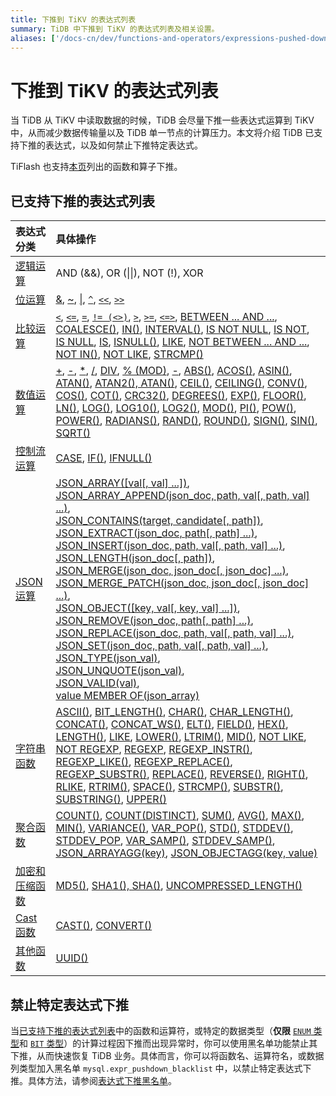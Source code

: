 ```yaml
---
title: 下推到 TiKV 的表达式列表
summary: TiDB 中下推到 TiKV 的表达式列表及相关设置。
aliases: ['/docs-cn/dev/functions-and-operators/expressions-pushed-down/','/docs-cn/dev/reference/sql/functions-and-operators/expressions-pushed-down/']
---
```


# 下推到 TiKV 的表达式列表

当 TiDB 从 TiKV 中读取数据的时候，TiDB 会尽量下推一些表达式运算到 TiKV 中，从而减少数据传输量以及 TiDB 单一节点的计算压力。本文将介绍 TiDB 已支持下推的表达式，以及如何禁止下推特定表达式。

TiFlash 也支持[本页](/tiflash/tiflash-supported-pushdown-calculations.md)列出的函数和算子下推。

## 已支持下推的表达式列表

| 表达式分类 | 具体操作 |
| :-------------- | :------------------------------------- |
| [逻辑运算](/functions-and-operators/operators.md#逻辑操作符) | AND (&&), OR (&#124;&#124;), NOT (!), XOR |
| [位运算](/functions-and-operators/operators.md#操作符) | [&](https://dev.mysql.com/doc/refman/8.0/en/bit-functions.html#operator_bitwise-and), [~](https://dev.mysql.com/doc/refman/8.0/en/bit-functions.html#operator_bitwise-invert), [\|](https://dev.mysql.com/doc/refman/8.0/en/bit-functions.html#operator_bitwise-or), [`^`](https://dev.mysql.com/doc/refman/8.0/en/bit-functions.html#operator_bitwise-xor), [`<<`](https://dev.mysql.com/doc/refman/8.0/en/bit-functions.html#operator_left-shift), [`>>`](https://dev.mysql.com/doc/refman/8.0/en/bit-functions.html#operator_right-shift) |
| [比较运算](/functions-and-operators/operators.md#比较方法和操作符) | [`<`](https://dev.mysql.com/doc/refman/8.0/en/comparison-operators.html#operator_less-than), [`<=`](https://dev.mysql.com/doc/refman/8.0/en/comparison-operators.html#operator_less-than-or-equal), [`=`](https://dev.mysql.com/doc/refman/8.0/en/comparison-operators.html#operator_equal), [`!= (<>)`](https://dev.mysql.com/doc/refman/8.0/en/comparison-operators.html#operator_not-equal), [`>`](https://dev.mysql.com/doc/refman/8.0/en/comparison-operators.html#operator_greater-than), [`>=`](https://dev.mysql.com/doc/refman/8.0/en/comparison-operators.html#operator_greater-than-or-equal), [`<=>`](https://dev.mysql.com/doc/refman/8.0/en/comparison-operators.html#operator_equal-to), [BETWEEN ... AND ...](https://dev.mysql.com/doc/refman/8.0/en/comparison-operators.html#operator_between), [COALESCE()](https://dev.mysql.com/doc/refman/8.0/en/comparison-operators.html#function_coalesce), [IN()](https://dev.mysql.com/doc/refman/8.0/en/comparison-operators.html#operator_in), [INTERVAL()](https://dev.mysql.com/doc/refman/8.0/en/comparison-operators.html#function_interval), [IS NOT NULL](https://dev.mysql.com/doc/refman/8.0/en/comparison-operators.html#operator_is-not-null), [IS NOT](https://dev.mysql.com/doc/refman/8.0/en/comparison-operators.html#operator_is-not), [IS NULL](https://dev.mysql.com/doc/refman/8.0/en/comparison-operators.html#operator_is-null), [IS](https://dev.mysql.com/doc/refman/8.0/en/comparison-operators.html#operator_is), [ISNULL()](https://dev.mysql.com/doc/refman/8.0/en/comparison-operators.html#function_isnull), [LIKE](https://dev.mysql.com/doc/refman/8.0/en/string-comparison-functions.html#operator_like), [NOT BETWEEN ... AND ...](https://dev.mysql.com/doc/refman/8.0/en/comparison-operators.html#operator_not-between), [NOT IN()](https://dev.mysql.com/doc/refman/8.0/en/comparison-operators.html#operator_not-in), [NOT LIKE](https://dev.mysql.com/doc/refman/8.0/en/string-comparison-functions.html#operator_not-like), [STRCMP()](https://dev.mysql.com/doc/refman/8.0/en/string-comparison-functions.html#function_strcmp) |
| [数值运算](/functions-and-operators/numeric-functions-and-operators.md) | [+](https://dev.mysql.com/doc/refman/8.0/en/arithmetic-functions.html#operator_plus), [-](https://dev.mysql.com/doc/refman/8.0/en/arithmetic-functions.html#operator_minus), [*](https://dev.mysql.com/doc/refman/8.0/en/arithmetic-functions.html#operator_times), [/](https://dev.mysql.com/doc/refman/8.0/en/arithmetic-functions.html#operator_divide), [DIV](https://dev.mysql.com/doc/refman/8.0/en/arithmetic-functions.html#operator_div), [% (MOD)](https://dev.mysql.com/doc/refman/8.0/en/arithmetic-functions.html#operator_mod), [-](https://dev.mysql.com/doc/refman/8.0/en/arithmetic-functions.html#operator_unary-minus), [ABS()](https://dev.mysql.com/doc/refman/8.0/en/mathematical-functions.html#function_abs), [ACOS()](https://dev.mysql.com/doc/refman/8.0/en/mathematical-functions.html#function_acos), [ASIN()](https://dev.mysql.com/doc/refman/8.0/en/mathematical-functions.html#function_asin), [ATAN()](https://dev.mysql.com/doc/refman/8.0/en/mathematical-functions.html#function_atan), [ATAN2(), ATAN()](https://dev.mysql.com/doc/refman/8.0/en/mathematical-functions.html#function_atan2), [CEIL()](https://dev.mysql.com/doc/refman/8.0/en/mathematical-functions.html#function_ceil), [CEILING()](https://dev.mysql.com/doc/refman/8.0/en/mathematical-functions.html#function_ceiling), [CONV()](https://dev.mysql.com/doc/refman/8.0/en/mathematical-functions.html#function_conv), [COS()](https://dev.mysql.com/doc/refman/8.0/en/mathematical-functions.html#function_cos), [COT()](https://dev.mysql.com/doc/refman/8.0/en/mathematical-functions.html#function_cot), [CRC32()](https://dev.mysql.com/doc/refman/8.0/en/mathematical-functions.html#function_crc32), [DEGREES()](https://dev.mysql.com/doc/refman/8.0/en/mathematical-functions.html#function_degrees), [EXP()](https://dev.mysql.com/doc/refman/8.0/en/mathematical-functions.html#function_exp), [FLOOR()](https://dev.mysql.com/doc/refman/8.0/en/mathematical-functions.html#function_floor), [LN()](https://dev.mysql.com/doc/refman/8.0/en/mathematical-functions.html#function_ln), [LOG()](https://dev.mysql.com/doc/refman/8.0/en/mathematical-functions.html#function_log), [LOG10()](https://dev.mysql.com/doc/refman/8.0/en/mathematical-functions.html#function_log10), [LOG2()](https://dev.mysql.com/doc/refman/8.0/en/mathematical-functions.html#function_log2), [MOD()](https://dev.mysql.com/doc/refman/8.0/en/mathematical-functions.html#function_mod), [PI()](https://dev.mysql.com/doc/refman/8.0/en/mathematical-functions.html#function_pi), [POW()](https://dev.mysql.com/doc/refman/8.0/en/mathematical-functions.html#function_pow), [POWER()](https://dev.mysql.com/doc/refman/8.0/en/mathematical-functions.html#function_power), [RADIANS()](https://dev.mysql.com/doc/refman/8.0/en/mathematical-functions.html#function_radians), [RAND()](https://dev.mysql.com/doc/refman/8.0/en/mathematical-functions.html#function_rand), [ROUND()](https://dev.mysql.com/doc/refman/8.0/en/mathematical-functions.html#function_round), [SIGN()](https://dev.mysql.com/doc/refman/8.0/en/mathematical-functions.html#function_sign), [SIN()](https://dev.mysql.com/doc/refman/8.0/en/mathematical-functions.html#function_sin), [SQRT()](https://dev.mysql.com/doc/refman/8.0/en/mathematical-functions.html#function_sqrt) |
| [控制流运算](/functions-and-operators/control-flow-functions.md) | [CASE](https://dev.mysql.com/doc/refman/8.0/en/flow-control-functions.html#operator_case), [IF()](https://dev.mysql.com/doc/refman/8.0/en/flow-control-functions.html#function_if), [IFNULL()](https://dev.mysql.com/doc/refman/8.0/en/flow-control-functions.html#function_ifnull) |
| [JSON 运算](/functions-and-operators/json-functions.md) | [JSON_ARRAY([val[, val] ...])](https://dev.mysql.com/doc/refman/8.0/en/json-creation-functions.html#function_json-array),<br/> [JSON_ARRAY_APPEND(json_doc, path, val[, path, val] ...)](https://dev.mysql.com/doc/refman/8.0/en/json-modification-functions.html#function_json-array-append),<br/> [JSON_CONTAINS(target, candidate[, path])](https://dev.mysql.com/doc/refman/8.0/en/json-search-functions.html#function_json-contains),<br/> [JSON_EXTRACT(json_doc, path[, path] ...)](https://dev.mysql.com/doc/refman/8.0/en/json-search-functions.html#function_json-extract),<br/> [JSON_INSERT(json_doc, path, val[, path, val] ...)](https://dev.mysql.com/doc/refman/8.0/en/json-modification-functions.html#function_json-insert),<br/> [JSON_LENGTH(json_doc[, path])](https://dev.mysql.com/doc/refman/8.0/en/json-attribute-functions.html#function_json-length),<br/> [JSON_MERGE(json_doc, json_doc[, json_doc] ...)](https://dev.mysql.com/doc/refman/8.0/en/json-modification-functions.html#function_json-merge),<br/> [JSON_MERGE_PATCH(json_doc, json_doc[, json_doc] ...)](https://dev.mysql.com/doc/refman/8.0/en/json-modification-functions.html#function_json-merge-patch),<br/> [JSON_OBJECT([key, val[, key, val] ...])](https://dev.mysql.com/doc/refman/8.0/en/json-creation-functions.html#function_json-object),<br/> [JSON_REMOVE(json_doc, path[, path] ...)](https://dev.mysql.com/doc/refman/8.0/en/json-modification-functions.html#function_json-remove),<br/> [JSON_REPLACE(json_doc, path, val[, path, val] ...)](https://dev.mysql.com/doc/refman/8.0/en/json-modification-functions.html#function_json-replace),<br/> [JSON_SET(json_doc, path, val[, path, val] ...)](https://dev.mysql.com/doc/refman/8.0/en/json-modification-functions.html#function_json-set),<br/> [JSON_TYPE(json_val)](https://dev.mysql.com/doc/refman/8.0/en/json-attribute-functions.html#function_json-type),<br/> [JSON_UNQUOTE(json_val)](https://dev.mysql.com/doc/refman/8.0/en/json-modification-functions.html#function_json-unquote),<br/> [JSON_VALID(val)](https://dev.mysql.com/doc/refman/8.0/en/json-attribute-functions.html#function_json-valid),<br/> [value MEMBER OF(json_array)](https://dev.mysql.com/doc/refman/8.0/en/json-search-functions.html#operator_member-of) || [日期运算](/functions-and-operators/date-and-time-functions.md) | [DATE()](https://dev.mysql.com/doc/refman/8.0/en/date-and-time-functions.html#function_date), [DATE_FORMAT()](https://dev.mysql.com/doc/refman/8.0/en/date-and-time-functions.html#function_date-format), [DATEDIFF()](https://dev.mysql.com/doc/refman/8.0/en/date-and-time-functions.html#function_datediff), [DAYOFMONTH()](https://dev.mysql.com/doc/refman/8.0/en/date-and-time-functions.html#function_dayofmonth), [DAYOFWEEK()](https://dev.mysql.com/doc/refman/8.0/en/date-and-time-functions.html#function_dayofweek), [DAYOFYEAR()](https://dev.mysql.com/doc/refman/8.0/en/date-and-time-functions.html#function_dayofyear), [FROM_DAYS()](https://dev.mysql.com/doc/refman/8.0/en/date-and-time-functions.html#function_from-days), [HOUR()](https://dev.mysql.com/doc/refman/8.0/en/date-and-time-functions.html#function_hour), [MAKEDATE()](https://dev.mysql.com/doc/refman/8.0/en/date-and-time-functions.html#function_makedate), [MAKETIME()](https://dev.mysql.com/doc/refman/8.0/en/date-and-time-functions.html#function_maketime), [MICROSECOND()](https://dev.mysql.com/doc/refman/8.0/en/date-and-time-functions.html#function_microsecond), [MINUTE()](https://dev.mysql.com/doc/refman/8.0/en/date-and-time-functions.html#function_minute), [MONTH()](https://dev.mysql.com/doc/refman/8.0/en/date-and-time-functions.html#function_month), [MONTHNAME()](https://dev.mysql.com/doc/refman/8.0/en/date-and-time-functions.html#function_monthname), [PERIOD_ADD()](https://dev.mysql.com/doc/refman/8.0/en/date-and-time-functions.html#function_period-add), [PERIOD_DIFF()](https://dev.mysql.com/doc/refman/8.0/en/date-and-time-functions.html#function_period-diff), [SEC_TO_TIME()](https://dev.mysql.com/doc/refman/8.0/en/date-and-time-functions.html#function_sec-to-time), [SECOND()](https://dev.mysql.com/doc/refman/8.0/en/date-and-time-functions.html#function_second), [SYSDATE()](https://dev.mysql.com/doc/refman/8.0/en/date-and-time-functions.html#function_sysdate), [TIME_TO_SEC()](https://dev.mysql.com/doc/refman/8.0/en/date-and-time-functions.html#function_time-to-sec), [TIMEDIFF()](https://dev.mysql.com/doc/refman/8.0/en/date-and-time-functions.html#function_timediff), [WEEK()](https://dev.mysql.com/doc/refman/8.0/en/date-and-time-functions.html#function_week), [WEEKOFYEAR()](https://dev.mysql.com/doc/refman/8.0/en/date-and-time-functions.html#function_weekofyear), [YEAR()](https://dev.mysql.com/doc/refman/8.0/en/date-and-time-functions.html#function_year) |
| [字符串函数](/functions-and-operators/string-functions.md) | [ASCII()](https://dev.mysql.com/doc/refman/8.0/en/string-functions.html#function_ascii), [BIT_LENGTH()](https://dev.mysql.com/doc/refman/8.0/en/string-functions.html#function_bit-length), [CHAR()](https://dev.mysql.com/doc/refman/8.0/en/string-functions.html#function_char), [CHAR_LENGTH()](https://dev.mysql.com/doc/refman/8.0/en/string-functions.html#function_char-length), [CONCAT()](https://dev.mysql.com/doc/refman/8.0/en/string-functions.html#function_concat), [CONCAT_WS()](https://dev.mysql.com/doc/refman/8.0/en/string-functions.html#function_concat-ws), [ELT()](https://dev.mysql.com/doc/refman/8.0/en/string-functions.html#function_elt), [FIELD()](https://dev.mysql.com/doc/refman/8.0/en/string-functions.html#function_field), [HEX()](https://dev.mysql.com/doc/refman/8.0/en/string-functions.html#function_hex), [LENGTH()](https://dev.mysql.com/doc/refman/8.0/en/string-functions.html#function_length), [LIKE](https://dev.mysql.com/doc/refman/8.0/en/string-comparison-functions.html#operator_like), [LOWER()](https://dev.mysql.com/doc/refman/8.0/en/string-functions.html#function_lower), [LTRIM()](https://dev.mysql.com/doc/refman/8.0/en/string-functions.html#function_ltrim), [MID()](https://dev.mysql.com/doc/refman/8.0/en/string-functions.html#function_mid), [NOT LIKE](https://dev.mysql.com/doc/refman/8.0/en/string-comparison-functions.html#operator_not-like), [NOT REGEXP](https://dev.mysql.com/doc/refman/8.0/en/regexp.html#operator_not-regexp), [REGEXP](https://dev.mysql.com/doc/refman/8.0/en/regexp.html#operator_regexp), [REGEXP_INSTR()](https://dev.mysql.com/doc/refman/8.0/en/regexp.html#function_regexp-instr), [REGEXP_LIKE()](https://dev.mysql.com/doc/refman/8.0/en/regexp.html#function_regexp-like), [REGEXP_REPLACE()](https://dev.mysql.com/doc/refman/8.0/en/regexp.html#function_regexp-replace), [REGEXP_SUBSTR()](https://dev.mysql.com/doc/refman/8.0/en/regexp.html#function_regexp-substr), [REPLACE()](https://dev.mysql.com/doc/refman/8.0/en/string-functions.html#function_replace), [REVERSE()](https://dev.mysql.com/doc/refman/8.0/en/string-functions.html#function_reverse), [RIGHT()](https://dev.mysql.com/doc/refman/8.0/en/string-functions.html#function_right), [RLIKE](https://dev.mysql.com/doc/refman/8.0/en/regexp.html#operator_regexp), [RTRIM()](https://dev.mysql.com/doc/refman/8.0/en/string-functions.html#function_rtrim), [SPACE()](https://dev.mysql.com/doc/refman/8.0/en/string-functions.html#function_space), [STRCMP()](https://dev.mysql.com/doc/refman/8.0/en/string-comparison-functions.html#function_strcmp), [SUBSTR()](https://dev.mysql.com/doc/refman/8.0/en/string-functions.html#function_substr), [SUBSTRING()](https://dev.mysql.com/doc/refman/8.0/en/string-functions.html#function_substring), [UPPER()](https://dev.mysql.com/doc/refman/8.0/en/string-functions.html#function_upper) |
| [聚合函数](/functions-and-operators/aggregate-group-by-functions.md#group-by-聚合函数) | [COUNT()](https://dev.mysql.com/doc/refman/8.0/en/aggregate-functions.html#function_count), [COUNT(DISTINCT)](https://dev.mysql.com/doc/refman/8.0/en/aggregate-functions.html#function_count-distinct), [SUM()](https://dev.mysql.com/doc/refman/8.0/en/aggregate-functions.html#function_sum), [AVG()](https://dev.mysql.com/doc/refman/8.0/en/aggregate-functions.html#function_avg), [MAX()](https://dev.mysql.com/doc/refman/8.0/en/aggregate-functions.html#function_max), [MIN()](https://dev.mysql.com/doc/refman/8.0/en/aggregate-functions.html#function_min), [VARIANCE()](https://dev.mysql.com/doc/refman/8.0/en/aggregate-functions.html#function_variance), [VAR_POP()](https://dev.mysql.com/doc/refman/8.0/en/aggregate-functions.html#function_var-pop), [STD()](https://dev.mysql.com/doc/refman/8.0/en/aggregate-functions.html#function_std), [STDDEV()](https://dev.mysql.com/doc/refman/8.0/en/aggregate-functions.html#function_stddev), [STDDEV_POP](https://dev.mysql.com/doc/refman/8.0/en/aggregate-functions.html#function_stddev-pop), [VAR_SAMP()](https://dev.mysql.com/doc/refman/8.0/en/aggregate-functions.html#function_var-samp), [STDDEV_SAMP()](https://dev.mysql.com/doc/refman/8.0/en/aggregate-functions.html#function_stddev-samp), [JSON_ARRAYAGG(key)](https://dev.mysql.com/doc/refman/8.0/en/aggregate-functions.html#function_json-arrayagg), [JSON_OBJECTAGG(key, value)](https://dev.mysql.com/doc/refman/8.0/en/aggregate-functions.html#function_json-objectagg) |
| [加密和压缩函数](/functions-and-operators/encryption-and-compression-functions.md#加密和压缩函数) | [MD5()](https://dev.mysql.com/doc/refman/8.0/en/encryption-functions.html#function_md5), [SHA1(), SHA()](https://dev.mysql.com/doc/refman/8.0/en/encryption-functions.html#function_sha1), [UNCOMPRESSED_LENGTH()](https://dev.mysql.com/doc/refman/8.0/en/encryption-functions.html#function_uncompressed-length) |
| [Cast 函数](/functions-and-operators/cast-functions-and-operators.md#cast-函数和操作符) | [CAST()](https://dev.mysql.com/doc/refman/8.0/en/cast-functions.html#function_cast), [CONVERT()](https://dev.mysql.com/doc/refman/8.0/en/cast-functions.html#function_convert) |
| [其他函数](/functions-and-operators/miscellaneous-functions.md#支持的函数) | [UUID()](https://dev.mysql.com/doc/refman/8.0/en/miscellaneous-functions.html#function_uuid) |

## 禁止特定表达式下推

当[已支持下推的表达式列表](#已支持下推的表达式列表)中的函数和运算符，或特定的数据类型（**仅限** [`ENUM` 类型](/data-type-string.md#enum-类型)和 [`BIT` 类型](/data-type-numeric.md#bit-类型)）的计算过程因下推而出现异常时，你可以使用黑名单功能禁止其下推，从而快速恢复 TiDB 业务。具体而言，你可以将函数名、运算符名，或数据列类型加入黑名单 `mysql.expr_pushdown_blacklist` 中，以禁止特定表达式下推。具体方法，请参阅[表达式下推黑名单](/blocklist-control-plan.md#禁止特定表达式下推)。
